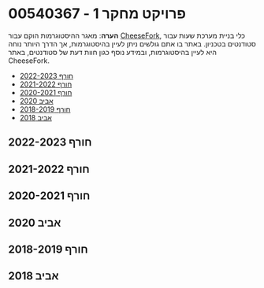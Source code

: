# 00540367 - פרויקט מחקר 1

**הערה**: מאגר ההיסטוגרמות הוקם עבור [CheeseFork](https://cheesefork.cf/), כלי בניית מערכת שעות עבור סטודנטים בטכניון. באתר בו אתם גולשים ניתן לעיין בהיסטוגרמות, אך הדרך היותר נוחה היא לעיין בהיסטוגרמות, ובמידע נוסף כגון חוות דעת של סטודנטים, באתר CheeseFork.

* [חורף 2022-2023](#202201)
* [חורף 2021-2022](#202101)
* [חורף 2020-2021](#202001)
* [אביב 2020](#201902)
* [חורף 2018-2019](#201801)
* [אביב 2018](#201702)

<h2 id="202201">חורף 2022-2023</h2>

<h2 id="202101">חורף 2021-2022</h2>

<h2 id="202001">חורף 2020-2021</h2>

<h2 id="201902">אביב 2020</h2>

<h2 id="201801">חורף 2018-2019</h2>

<h2 id="201702">אביב 2018</h2>

